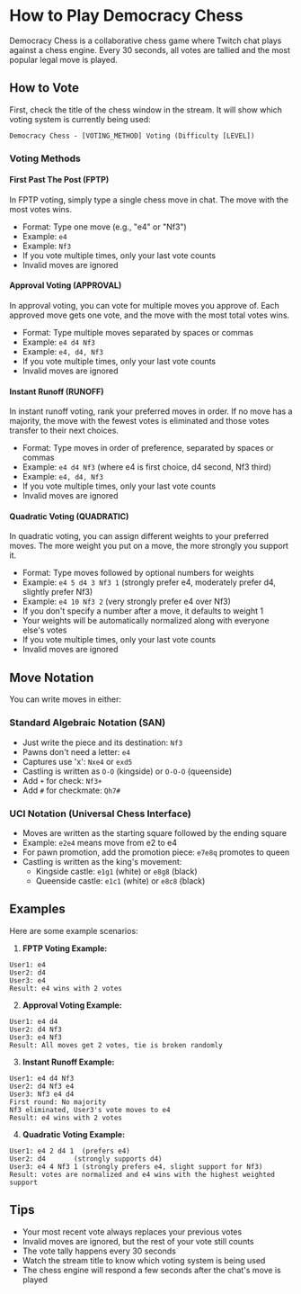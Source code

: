 # How to Play Democracy Chess

Democracy Chess is a collaborative chess game where Twitch chat plays against a chess engine. Every 30 seconds, all votes are tallied and the most popular legal move is played.

## How to Vote

First, check the title of the chess window in the stream. It will show which voting system is currently being used:

```
Democracy Chess - [VOTING_METHOD] Voting (Difficulty [LEVEL])
```

### Voting Methods

#### First Past The Post (FPTP)
In FPTP voting, simply type a single chess move in chat. The move with the most votes wins.

- Format: Type one move (e.g., "e4" or "Nf3")
- Example: `e4`
- Example: `Nf3`
- If you vote multiple times, only your last vote counts
- Invalid moves are ignored

#### Approval Voting (APPROVAL)
In approval voting, you can vote for multiple moves you approve of. Each approved move gets one vote, and the move with the most total votes wins.

- Format: Type multiple moves separated by spaces or commas
- Example: `e4 d4 Nf3`
- Example: `e4, d4, Nf3`
- If you vote multiple times, only your last vote counts
- Invalid moves are ignored

#### Instant Runoff (RUNOFF)
In instant runoff voting, rank your preferred moves in order. If no move has a majority, the move with the fewest votes is eliminated and those votes transfer to their next choices.

- Format: Type moves in order of preference, separated by spaces or commas
- Example: `e4 d4 Nf3` (where e4 is first choice, d4 second, Nf3 third)
- Example: `e4, d4, Nf3`
- If you vote multiple times, only your last vote counts
- Invalid moves are ignored

#### Quadratic Voting (QUADRATIC)
In quadratic voting, you can assign different weights to your preferred moves. The more weight you put on a move, the more strongly you support it.

- Format: Type moves followed by optional numbers for weights
- Example: `e4 5 d4 3 Nf3 1` (strongly prefer e4, moderately prefer d4, slightly prefer Nf3)
- Example: `e4 10 Nf3 2` (very strongly prefer e4 over Nf3)
- If you don't specify a number after a move, it defaults to weight 1
- Your weights will be automatically normalized along with everyone else's votes
- If you vote multiple times, only your last vote counts
- Invalid moves are ignored

## Move Notation

You can write moves in either:

### Standard Algebraic Notation (SAN)
- Just write the piece and its destination: `Nf3`
- Pawns don't need a letter: `e4`
- Captures use 'x': `Nxe4` or `exd5`
- Castling is written as `O-O` (kingside) or `O-O-O` (queenside)
- Add `+` for check: `Nf3+`
- Add `#` for checkmate: `Qh7#`

### UCI Notation (Universal Chess Interface)
- Moves are written as the starting square followed by the ending square
- Example: `e2e4` means move from e2 to e4
- For pawn promotion, add the promotion piece: `e7e8q` promotes to queen
- Castling is written as the king's movement:
  - Kingside castle: `e1g1` (white) or `e8g8` (black)
  - Queenside castle: `e1c1` (white) or `e8c8` (black)

## Examples

Here are some example scenarios:

1. **FPTP Voting Example:**
```
User1: e4
User2: d4
User3: e4
Result: e4 wins with 2 votes
```

2. **Approval Voting Example:**
```
User1: e4 d4
User2: d4 Nf3
User3: e4 Nf3
Result: All moves get 2 votes, tie is broken randomly
```

3. **Instant Runoff Example:**
```
User1: e4 d4 Nf3
User2: d4 Nf3 e4
User3: Nf3 e4 d4
First round: No majority
Nf3 eliminated, User3's vote moves to e4
Result: e4 wins with 2 votes
```

4. **Quadratic Voting Example:**
```
User1: e4 2 d4 1  (prefers e4)
User2: d4       (strongly supports d4)
User3: e4 4 Nf3 1 (strongly prefers e4, slight support for Nf3)
Result: votes are normalized and e4 wins with the highest weighted support
```

## Tips
- Your most recent vote always replaces your previous votes
- Invalid moves are ignored, but the rest of your vote still counts
- The vote tally happens every 30 seconds
- Watch the stream title to know which voting system is being used
- The chess engine will respond a few seconds after the chat's move is played